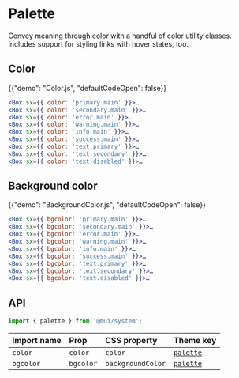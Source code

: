 # Palette

<p class="description">Convey meaning through color with a handful of color utility classes. Includes support for styling links with hover states, too.</p>

## Color

{{"demo": "Color.js", "defaultCodeOpen": false}}

```jsx
<Box sx={{ color: 'primary.main' }}>…
<Box sx={{ color: 'secondary.main' }}>…
<Box sx={{ color: 'error.main' }}>…
<Box sx={{ color: 'warning.main' }}>…
<Box sx={{ color: 'info.main' }}>…
<Box sx={{ color: 'success.main' }}>…
<Box sx={{ color: 'text.primary' }}>…
<Box sx={{ color: 'text.secondary' }}>…
<Box sx={{ color: 'text.disabled' }}>…
```

## Background color

{{"demo": "BackgroundColor.js", "defaultCodeOpen": false}}

```jsx
<Box sx={{ bgcolor: 'primary.main' }}>…
<Box sx={{ bgcolor: 'secondary.main' }}>…
<Box sx={{ bgcolor: 'error.main' }}>…
<Box sx={{ bgcolor: 'warning.main' }}>…
<Box sx={{ bgcolor: 'info.main' }}>…
<Box sx={{ bgcolor: 'success.main' }}>…
<Box sx={{ bgcolor: 'text.primary' }}>…
<Box sx={{ bgcolor: 'text.secondary' }}>…
<Box sx={{ bgcolor: 'text.disabled' }}>…
```

## API

```js
import { palette } from '@mui/system';
```

| Import name | Prop      | CSS property      | Theme key                                                                 |
| :---------- | :-------- | :---------------- | :------------------------------------------------------------------------ |
| `color`     | `color`   | `color`           | [`palette`](/material/customization/default-theme/?expand-path=$.palette) |
| `bgcolor`   | `bgcolor` | `backgroundColor` | [`palette`](/material/customization/default-theme/?expand-path=$.palette) |
